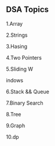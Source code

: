 ## DSA Topics

1.Array

2.Strings




3.Hasing

4.Two Pointers

























5.Sliding W

indows








6.Stack && Queue




7.Binary Search

8.Tree

9.Graph

10.dp
